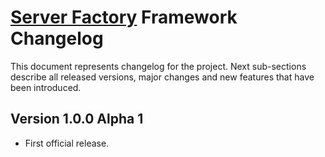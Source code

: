 # [Server Factory](https://github.com/Server-Factory/Core-Framework) Framework Changelog

This document represents changelog for the project. Next sub-sections describe all released versions, major changes and
new features that have been introduced.

## Version 1.0.0 Alpha 1

- First official release.

